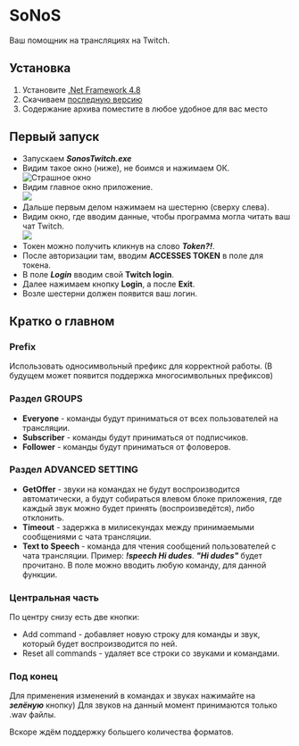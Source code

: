 # SoNoS
Ваш помощник на трансляциях на Twitch.

## Установка

1. Установите [.Net Framework 4.8](https://dotnet.microsoft.com/download/dotnet-framework/net48)
2. Скачиваем [последную версию](https://github.com/aleksjjj11/SonosTwitch/releases/latest)
3. Содержание архива поместите в любое удобное для вас место

## Первый запуск

* Запускаем ***SonosTwitch.exe***
* Видим такое окно (ниже), не боимся и нажимаем ОК. <br>
![Страшное окно](https://avatars.mds.yandex.net/get-images-cbir/2359610/AC-vrJlNFeZRL-3FDCxFWQ/ocr)
* Видим главное окно приложение. <br>
![](https://avatars.mds.yandex.net/get-images-cbir/2958134/lU1n3VW5G8TiugHSvvoo9Q/ocr)
* Дальше первым делом нажимаем на шестерню (сверху слева).
* Видим окно, где вводим данные, чтобы программа могла читать ваш чат Twitch. <br>
![](https://avatars.mds.yandex.net/get-images-cbir/3575410/OBQ2RuWSLXPwdj-IXkXO7w/ocr)
* Токен можно получить кликнув на слово ***Token?!***.
* После авторизации там, вводим **ACCESSES TOKEN** в поле для токена.
* В поле ***Login*** вводим свой **Twitch login**.
* Далее нажимаем кнопку **Login**, а после **Exit**.
* Возле шестерни должен появится ваш логин.

## Кратко о главном

### Prefix
Использовать односимвольный префикс для корректной работы. 
(В будущем  может появится поддержка многосимвольных префиксов)

### Раздел GROUPS
* **Everyone** - команды будут приниматься от всех пользователей на трансляции.
* **Subscriber** - команды будут приниматься от подписчиков.
* **Follower** - команды будут приниматься от фоловеров.  

### Раздел ADVANCED SETTING
* **GetOffer** -  звуки на командах не будут воспроизводится автоматически, а будут собираться 
влевом блоке приложения, где каждый звук можно будет принять (воспроизведётся), либо
отклонить.
* **Timeout** - задержка в милисекундах между принимаемыми сообщениями с чата трансляции.
* **Text to Speech** - команда для чтения сообщений пользователей с чата трансляции. 
Пример: ***!speech Hi dudes***. ***"Hi dudes"*** будет прочитано. В поле можно вводить любую команду, 
для данной функции. 

### Центральная часть
По центру снизу есть две кнопки:
* Add command - добавляет новую строку для команды и звук, который будет воспроизводится по ней.
* Reset all commands - удаляет все строки со звуками и командами.

### Под конец

Для применения изменений в командах и звуках нажимайте на ***зелёную*** кнопку)
Для звуков на данный момент принимаются только .wav файлы.

Вскоре ждём поддержку большего количества форматов.
